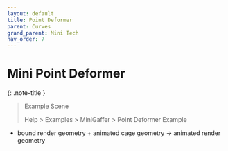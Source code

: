 ```yaml
---
layout: default
title: Point Deformer
parent: Curves
grand_parent: Mini Tech
nav_order: 7
---
```


# Mini Point Deformer

{: .note-title }
> Example Scene
>
> Help > Examples > MiniGaffer > Point Deformer Example
>


* bound render geometry + animated cage geometry -> animated render geometry